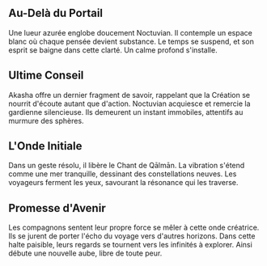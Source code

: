 ## Au-Delà du Portail
Une lueur azurée englobe doucement Noctuvian.
Il contemple un espace blanc où chaque pensée devient substance.
Le temps se suspend, et son esprit se baigne dans cette clarté. Un calme profond s'installe.

## Ultime Conseil
Akasha offre un dernier fragment de savoir, rappelant que la Création se nourrit d'écoute autant que d'action.
Noctuvian acquiesce et remercie la gardienne silencieuse.
Ils demeurent un instant immobiles, attentifs au murmure des sphères.

## L'Onde Initiale
Dans un geste résolu, il libère le Chant de Qālmān.
La vibration s'étend comme une mer tranquille, dessinant des constellations neuves.
Les voyageurs ferment les yeux, savourant la résonance qui les traverse.

## Promesse d'Avenir
Les compagnons sentent leur propre force se mêler à cette onde créatrice.
Ils se jurent de porter l'écho du voyage vers d'autres horizons.
Dans cette halte paisible, leurs regards se tournent vers les infinités à explorer.
Ainsi débute une nouvelle aube, libre de toute peur.
